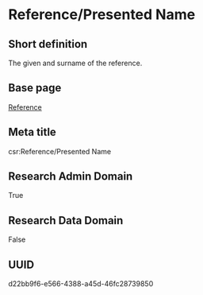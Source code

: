 # Reference/Presented Name
## Short definition
The given and surname of the reference.
## Base page
[Reference](../Objects/Reference.md)
## Meta title
csr:Reference/Presented Name
## Research Admin Domain
True
## Research Data Domain
False
## UUID
d22bb9f6-e566-4388-a45d-46fc28739850

